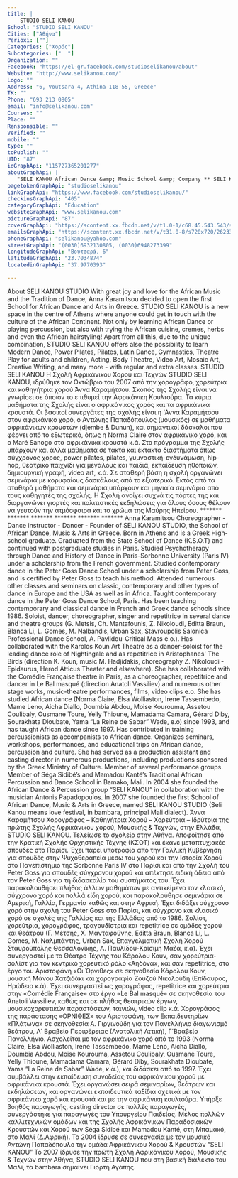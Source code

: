 ```yaml
---
title: |
    STUDIO SELI KANOU
School: "STUDIO SELI KANOU"
Cities: ["Αθήνα"]
Perioxi: [""]
Categories: ["Χορός"]
Subcategories: ["  "]
Organization: ""
Facebook: "https://el-gr.facebook.com/studioselikanou/about"
Website: "http://www.selikanou.com/"
Logo: ""
Address: "6, Voutsara 4, Athina 118 55, Greece"
TK: ""
Phone: "693 213 0805"
email: "info@selikanou.com"
Courses: ""
Place: ""
Rensponsible: ""
Verified: ""
mobile: ""
type: ""
toPublish: ""
UID: "87"
idGraphApi: "115727365201277"
aboutGraphApi: | 
   "SELI KANOU African Dance &amp; Music School &amp; Company ** SELI KANOU École &amp; Compagnie de Danse &amp; Percussion Africaine"
pagetokenGraphApi: "studioselikanou"
linkGraphApi: "https://www.facebook.com/studioselikanou/"
checkinsGraphApi: "405"
categoryGraphApi: "Education"
websiteGraphApi: "www.selikanou.com"
pictureGraphApi: "87"
coverGraphApi: "https://scontent.xx.fbcdn.net/v/t1.0-1/c68.45.543.543/s50x50/19060149_1344061525701182_7436551135802420508_n.jpg?oh=d065c4d7fdc4d0bd264432796b6e82d3&amp;oe=5B3D9C05"
emailsGraphApi: "https://scontent.xx.fbcdn.net/v/t31.0-8/s720x720/26233462_1538837499556916_2096576126396585297_o.jpg?oh=bed1d6b92db86bdbcd0ca8d37748143b&amp;oe=5B3BA788"
phoneGraphApi: "selikanou@yahoo.com"
streetGraphApi: "(0030)6932130805, (0030)6948273399"
longitudeGraphApi: "Βουτσαρά, 6"
latitudeGraphApi: "23.7034874"
locatedinGraphApi: "37.9770393"

---
```


About SELI KANOU STUDIO With great joy and love for the African Music and the Tradition of Dance, Anna Karamitsou decided to open the first School for African Dance and Arts in Greece. STUDIO SELI KANOU is a new space in the centre of Athens where anyone could get in touch with the culture of the African Continent. Not only by learning African Dance or playing percussion, but also with trying the African cuisine, cremes, herbs and even the African hairstyling! Apart from all this, due to the unique combination, STUDIO SELI KANOU offers also the possibility to learn Modern Dance, Power Pilates, Pilates, Latin Dance, Gymnastics, Theatre Play for adults and children, Acting, Body Theatre, Video Art, Mosaic Art, Creative Writing, and many more - with regular and extra classes. STUDIO SELI KANOU Η Σχολή Αφρικάνικου Χορού και Τεχνών STUDIO SELI KANOU, ιδρύθηκε τον Οκτώβριο του 2007 από την χορογράφο, χορεύτρια και καθηγήτρια χορού Άννα Καραμήτσου. Σκοπός της Σχολής είναι να γνωρίσει σε όποιον το επιθυμεί την Aφρικάνικη Kουλτούρα. Τα κύρια μαθήματα της Σχολής είναι ο αφρικάνικος χορός και τα αφρικάνικα κρουστά. Οι βασικοί συνεργάτες της σχολής είναι η &#39;Αννα Καραμήτσου στον αφρικάνικο χορό, ο Αντώνης Παπαδόπουλος (μουσικός) σε μαθήματα αφρικάνικων κρουστών (djembe &amp; Dunun), και σημαντικοί δάσκαλοι που φέρνει από το εξωτερικό, όπως η Norma Claire στον αφρικάνικο χορό, και ο Maré Sanogo στα αφρικάνικα κρουστά κ.ά. Στο πρόγραμμα της Σχολής υπάρχουν και άλλα μαθήματα σε τακτά και έκτακτα διαστήματα όπως σύγχρονος χορός, power pilates, pilates, γυμναστική-ενδυνάμωση, hip-hop, θεατρικό παιχνίδι για μεγάλους και παιδιά, εκπαίδευση ηθοποιών, δημιουργική γραφή, video art, κ.ά. Σε σταθερή βάση η σχολή οργανώνει σεμινάρια με κορυφαίους δασκάλους από το εξωτερικό. Εκτός από τα σταθερά μαθήματα και σεμινάρια,υπάρχουν και μηνιαία σεμινάρια από τους καθηγητές της σχολής. Η Σχολή ανοίγει συχνά τις πόρτες της και διοργανώνει γιορτές και πολιτιστικές εκδηλώσεις για όλους όσους θέλουν να γευτούν την ατμόσφαιρα και το χρώμα της Μαύρης Ηπείρου. ******* ******* ******* ******* ******* ******* Anna Karamitsou Choreographer - Dance instructor - Dancer - Founder of SELI KANOU STUDIO, the School of African Dance, Μusic &amp; Αrts in Greece. Born in Athens and is a Greek High-school graduate. Graduated from the State School of Dance (K.S.O.T) and continued with postgraduate studies in Paris. Studied Psychotherapy through Dance and History of Dance in Paris-Sorbonne University (Paris IV) under a scholarship from the French government. Studied contemporary dance in the Peter Goss Dance School under a scholarship from Peter Goss, and is certified by Peter Goss to teach his method. Attended numerous other classes and seminars on classic, contemporary and other types of dance in Europe and the USA as well as in Africa. Taught contemporary dance in the Peter Goss Dance School, Paris. Has been teaching contemporary and classical dance in French and Greek dance schools since 1986. Soloist, dancer, choreographer, singer and repetitrice in several dance and theatre groups (G. Metsis, Ch. Mantafounis, Z. Nikoloudi, Editta Braun, Blanca Li, L. Gomes, M. Nalbandis, Urban Sax, Stavroupolis Salonica Professional Dance School, A. Pavlidou-Critical Mass e.o.). Has collaborated with the Karolos Koun Art Theatre as a dancer-soloist for the leading dance role of Nightingale and as repetitrice in Aristophanes&#39; The Birds (direction K. Koun, music M. Hadjidakis, choreography Z. Nikoloudi - Epidaurus, Herod Atticus Theater and elsewhere). She has collaborated with the Comédie Française theatre in Paris, as a choreographer, repetitrice and dancer in Le Bal masqué (direction Anatoli Vassiliev) and numerous other stage works, music-theatre performances, films, video clips e.o. She has studied African dance (Norma Claire, Elsa Wolliaston, Irene Tassembedo, Mame Leno, Aicha Diallo, Doumbia Abdou, Moise Kourouma, Assetou Coulibaly, Ousmane Toure, Yelly Thioune, Mamadama Camara, Gérard Diby, Sourakhata Dioubate, Yama “La Reine de Sabar” Wade, e.o) since 1993, and has taught African dance since 1997. Has contributed in training percussionists as accompanists to African dance. Organizes seminars, workshops, performances, and educational trips on African dance, percussion and culture. She has served as a production assistant and casting director in numerous productions, including productions sponsored by the Greek Ministry of Culture. Member of several performance groups. Member of Séga Sidibé’s and Mamadou Kanté’s Traditional African Percussion and Dance School in Bamako, Mali. In 2004 she founded the African Dance &amp; Percussion group “SELI KANOU” in collaboration with the musician Antonis Papadopoulos. In 2007 she founded the first School of African Dance, Music &amp; Arts in Greece, named SELI KANOU STUDIO (Seli Kanou means love festival, in bambara, principal Mali dialect). Άννα Καραμήτσου Χορογράφος – Καθηγήτρια Χορού – Χορεύτρια – Ιδρύτρια της πρώτης Σχολής Αφρικάνικου χορού, Μουσικής &amp; Τεχνών, στην Ελλάδα, STUDIO SELI KANOU. Τελείωσε το σχολείο στην Αθήνα. Αποφοίτησε από την Κρατική Σχολής Ορχηστικής Τέχνης (ΚΣΟΤ) και έκανε μεταπτυχιακές σπουδές στο Παρίσι. Έχει πάρει υποτροφία από την Γαλλική Κυβέρνηση για σπουδές στην Ψυχοθεραπεία μέσω του χορού και την Ιστορία Χορού στο Πανεπιστήμιο της Sorbonne Paris IV στο Παρίσι και από την Σχολή του Peter Goss για σπουδές σύγχρονου χορού και απέκτησε ειδική άδεια από τον Peter Goss για τη διδασκαλία του συστήματος του. Έχει παρακολουθήσει πλήθος άλλων μαθημάτων με αντικείμενο τον κλασικό, σύγχρονο χορό και πολλά είδη χορού, και παρακολούθησε σεμινάρια σε Αμερική, Γαλλία, Γερμανία καθώς και στην Αφρική. Έχει διδάξει σύγχρονο χορό στην σχολή του Peter Goss στο Παρίσι, και σύγχρονο και κλασικό χορό σε σχολές της Γαλλίας και της Ελλάδας από το 1986. Σολίστ, χορεύτρια, χορογράφος, τραγουδίστρια και repetitrice σε ομάδες χορού και θεάτρου (Γ. Μέτσης, Χ. Μανταφούνης, Editta Braun, Blanca Li, L. Gomes, Μ. Ναλμπάντης, Urban Sax, Επαγγελματική Σχολή Χορού Σταυρούπολης Θεσσαλονίκης, Α. Παυλίδου-Κρίσιμη Μάζα, κ.ά). Έχει συνεργαστεί με το Θέατρο Τέχνης του Κάρολου Κουν, σαν χορεύτρια-σολίστ για τον κεντρικό χορευτικό ρόλο «Αηδόνα», και σαν repetitrice, στο έργο του Αριστοφάνη «Οι Όρνιθες» σε σκηνοθεσία Κάρολου Κουν, μουσική Μάνου Χατζιδάκι και χορογραφία Ζουζού Νικολούδη (Επίδαυρος, Ηρώδειο κ.ά). Έχει συνεργαστεί ως χορογράφος, repetitrice και χορεύτρια στην «Comédie Française» στο έργο «Le Bal masqué» σε σκηνοθεσία του Anatoli Vassiliev, καθώς και σε πλήθος θεατρικών έργων, μουσικοχορευτικών παραστάσεων, ταινιών, video clip κ.ά. Χορογράφος της παράστασης «ΟΡΝΙΘΕΣ» του Αριστοφάνη, των Εκπαιδευτηρίων «Πλάτωνα» σε σκηνοθεσία Α. Γιργινούδη για τον Πανελλήνιο διαγωνισμό θεάτρου, Α΄ Βραβείο Περιφέρειας (Ανατολική Αττική), Γ΄Βραβείο Πανελλήνιο. Ασχολείται με τον αφρικάνικο χορό από το 1993 (Norma Claire, Elsa Wolliaston, Irene Tassembedo, Mame Leno, Aicha Diallo, Doumbia Abdou, Moise Kourouma, Assetou Coulibaly, Ousmane Toure, Yelly Thioune, Mamadama Camara, Gérard Diby, Sourakhata Dioubate, Yama “La Reine de Sabar” Wade, κ.ά.), και διδάσκει από το 1997. Έχει συμβάλλει στην εκπαίδευση συνοδείας του αφρικάνικου χορού με αφρικάνικα κρουστά. Έχει οργανώσει σειρά σεμιναρίων, θεάτρων και εκδηλώσεων, και οργανώνει εκπαιδευτικά ταξίδια σχετικά με τον αφρικάνικο χορό και κρουστά και με την αφρικάνικη κουλτούρα. Υπήρξε βοηθός παραγωγής, casting director σε πολλές παραγωγές, συνεργάστηκε για παραγωγές του Υπουργείου Παιδείας. Μέλος πολλών καλλιτεχνικών ομάδων και της Σχολής Αφρικάνικων Παραδοσιακών Κρουστών και Χορού των Séga Sidibé και Mamadou Kanté, στη Μπαμακό, στο Μαλί (Δ.Αφρική). Το 2004 ίδρυσε σε συνεργασία με τον μουσικό Αντώνη Παπαδόπουλο την ομάδα Αφρικάνικου Χορού &amp; Κρουστών “SELI KANOU” Το 2007 ίδρυσε την πρώτη Σχολή Αφρικάνικου Χορού, Μουσικής &amp; Τεχνών στην Αθήνα, STUDIO SELI KANOU που στη βασική διάλεκτο του Μαλί, τα bambara σημαίνει Γιορτή Αγάπης.

